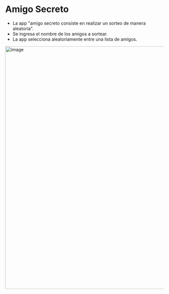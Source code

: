 <H1>Amigo Secreto</H1>

- La app "amigo secreto consiste en realizar un sorteo de manera aleatoria".
- Se ingresa el nombre de los amigos a sortear.
- La app selecciona aleatoriamente entre una lista de amigos.
  
<img width="1149" height="773" alt="image" src="https://github.com/user-attachments/assets/d7ceae2d-9e98-4ce1-a320-275f9bb1c638" />
